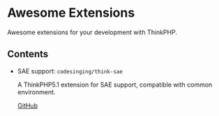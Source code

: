 # Awesome Extensions

Awesome extensions for your development with ThinkPHP.

## Contents

- SAE support: `codesinging/think-sae`

    A ThinkPHP5.1 extension for SAE support, compatible with common environment.

    [GitHub](https://github.com/codesinging/think-sae)
